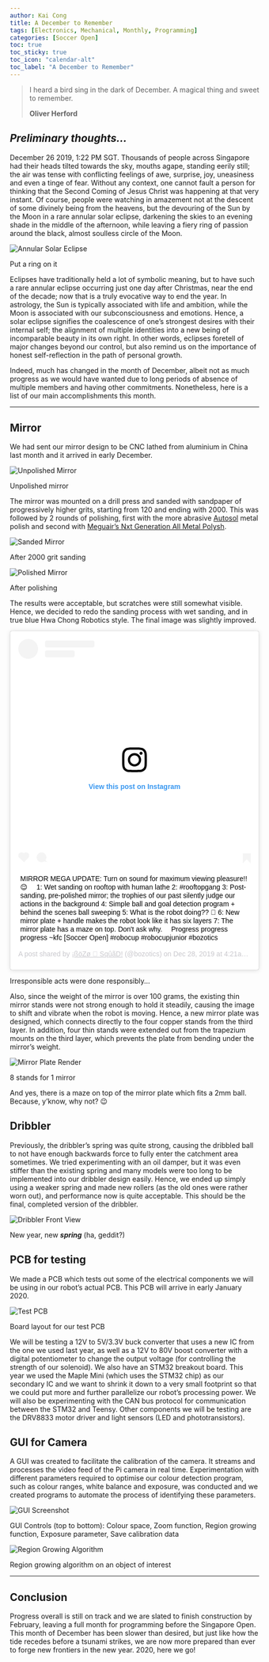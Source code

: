 ```yaml
---
author: Kai Cong
title: A December to Remember
tags: [Electronics, Mechanical, Monthly, Programming]
categories: [Soccer Open]
toc: true
toc_sticky: true
toc_icon: "calendar-alt"
toc_label: "A December to Remember"
---
```

>I heard a bird sing in the dark of December.
>A magical thing and sweet to remember.
>
>**Oliver Herford**

## *Preliminary thoughts...*

December 26 2019, 1:22 PM SGT. Thousands of people across Singapore had their heads tilted towards the sky, mouths agape, standing eerily still; the air was tense with conflicting feelings of awe, surprise, joy, uneasiness and even a tinge of fear. Without any context, one cannot fault a person for thinking that the Second Coming of Jesus Christ was happening at that very instant. Of course, people were watching in amazement not at the descent of some divinely being from the heavens, but the devouring of the Sun by the Moon in a rare annular solar eclipse, darkening the skies to an evening shade in the middle of the afternoon, while leaving a fiery ring of passion around the black, almost soulless circle of the Moon.

![Annular Solar Eclipse](/assets/images/eclipse-1190239_1920-1024x680.jpg "Annular solar eclipse")
<p class="caption">Put a ring on it</p>

Eclipses have traditionally held a lot of symbolic meaning, but to have such a rare annular eclipse occurring just one day after Christmas, near the end of the decade; now that is a truly evocative way to end the year. In astrology, the Sun is typically associated with life and ambition, while the Moon is associated with our subconsciousness and emotions. Hence, a solar eclipse signifies the coalescence of one’s strongest desires with their internal self; the alignment of multiple identities into a new being of incomparable beauty in its own right. In other words, eclipses foretell of major changes beyond our control, but also remind us on the importance of honest self-reflection in the path of personal growth.

Indeed, much has changed in the month of December, albeit not as much progress as we would have wanted due to long periods of absence of multiple members and having other commitments. Nonetheless, here is a list of our main accomplishments this month.

---

## Mirror

We had sent our mirror design to be CNC lathed from aluminium in China last month and it arrived in early December.

![Unpolished Mirror](/assets/images/20191231_205320-1024x498.jpg "Unpolished mirror")
<p class="caption">Unpolished mirror</p>

The mirror was mounted on a drill press and sanded with sandpaper of progressively higher grits, starting from 120 and ending with 2000. This was followed by 2 rounds of polishing, first with the more abrasive [Autosol](https://www.autosol.com/product_p/1000.htm) metal polish and second with [Meguair’s Nxt Generation All Metal Polysh](https://www.autobacs.com.sg/shop/car-care/nxt-generation-metal-polysh/).

![Sanded Mirror](/assets/images/20191226_182431-e1577863637569-1024x498.jpg "Sanded mirror")
<p class="caption">After 2000 grit sanding</p>

![Polished Mirror](/assets/images/20191226_192236-1024x576.jpg "Polished mirror")
<p class="caption">After polishing</p>

The results were acceptable, but scratches were still somewhat visible. Hence, we decided to redo the sanding process with wet sanding, and in true blue Hwa Chong Robotics style. The final image was slightly improved.

<blockquote class="instagram-media" data-instgrm-captioned data-instgrm-permalink="https://www.instagram.com/p/B6nazmanU2y/?utm_source=ig_embed&amp;utm_campaign=loading" data-instgrm-version="12" style=" background:#FFF; border:0; border-radius:3px; box-shadow:0 0 1px 0 rgba(0,0,0,0.5),0 1px 10px 0 rgba(0,0,0,0.15); margin: 1px; max-width:540px; min-width:326px; padding:0; width:99.375%; width:-webkit-calc(100% - 2px); width:calc(100% - 2px);"><div style="padding:16px;"> <a href="https://www.instagram.com/p/B6nazmanU2y/?utm_source=ig_embed&amp;utm_campaign=loading" style=" background:#FFFFFF; line-height:0; padding:0 0; text-align:center; text-decoration:none; width:100%;" target="_blank"> <div style=" display: flex; flex-direction: row; align-items: center;"> <div style="background-color: #F4F4F4; border-radius: 50%; flex-grow: 0; height: 40px; margin-right: 14px; width: 40px;"></div> <div style="display: flex; flex-direction: column; flex-grow: 1; justify-content: center;"> <div style=" background-color: #F4F4F4; border-radius: 4px; flex-grow: 0; height: 14px; margin-bottom: 6px; width: 100px;"></div> <div style=" background-color: #F4F4F4; border-radius: 4px; flex-grow: 0; height: 14px; width: 60px;"></div></div></div><div style="padding: 19% 0;"></div> <div style="display:block; height:50px; margin:0 auto 12px; width:50px;"><svg width="50px" height="50px" viewBox="0 0 60 60" version="1.1" xmlns="https://www.w3.org/2000/svg" xmlns:xlink="https://www.w3.org/1999/xlink"><g stroke="none" stroke-width="1" fill="none" fill-rule="evenodd"><g transform="translate(-511.000000, -20.000000)" fill="#000000"><g><path d="M556.869,30.41 C554.814,30.41 553.148,32.076 553.148,34.131 C553.148,36.186 554.814,37.852 556.869,37.852 C558.924,37.852 560.59,36.186 560.59,34.131 C560.59,32.076 558.924,30.41 556.869,30.41 M541,60.657 C535.114,60.657 530.342,55.887 530.342,50 C530.342,44.114 535.114,39.342 541,39.342 C546.887,39.342 551.658,44.114 551.658,50 C551.658,55.887 546.887,60.657 541,60.657 M541,33.886 C532.1,33.886 524.886,41.1 524.886,50 C524.886,58.899 532.1,66.113 541,66.113 C549.9,66.113 557.115,58.899 557.115,50 C557.115,41.1 549.9,33.886 541,33.886 M565.378,62.101 C565.244,65.022 564.756,66.606 564.346,67.663 C563.803,69.06 563.154,70.057 562.106,71.106 C561.058,72.155 560.06,72.803 558.662,73.347 C557.607,73.757 556.021,74.244 553.102,74.378 C549.944,74.521 548.997,74.552 541,74.552 C533.003,74.552 532.056,74.521 528.898,74.378 C525.979,74.244 524.393,73.757 523.338,73.347 C521.94,72.803 520.942,72.155 519.894,71.106 C518.846,70.057 518.197,69.06 517.654,67.663 C517.244,66.606 516.755,65.022 516.623,62.101 C516.479,58.943 516.448,57.996 516.448,50 C516.448,42.003 516.479,41.056 516.623,37.899 C516.755,34.978 517.244,33.391 517.654,32.338 C518.197,30.938 518.846,29.942 519.894,28.894 C520.942,27.846 521.94,27.196 523.338,26.654 C524.393,26.244 525.979,25.756 528.898,25.623 C532.057,25.479 533.004,25.448 541,25.448 C548.997,25.448 549.943,25.479 553.102,25.623 C556.021,25.756 557.607,26.244 558.662,26.654 C560.06,27.196 561.058,27.846 562.106,28.894 C563.154,29.942 563.803,30.938 564.346,32.338 C564.756,33.391 565.244,34.978 565.378,37.899 C565.522,41.056 565.552,42.003 565.552,50 C565.552,57.996 565.522,58.943 565.378,62.101 M570.82,37.631 C570.674,34.438 570.167,32.258 569.425,30.349 C568.659,28.377 567.633,26.702 565.965,25.035 C564.297,23.368 562.623,22.342 560.652,21.575 C558.743,20.834 556.562,20.326 553.369,20.18 C550.169,20.033 549.148,20 541,20 C532.853,20 531.831,20.033 528.631,20.18 C525.438,20.326 523.257,20.834 521.349,21.575 C519.376,22.342 517.703,23.368 516.035,25.035 C514.368,26.702 513.342,28.377 512.574,30.349 C511.834,32.258 511.326,34.438 511.181,37.631 C511.035,40.831 511,41.851 511,50 C511,58.147 511.035,59.17 511.181,62.369 C511.326,65.562 511.834,67.743 512.574,69.651 C513.342,71.625 514.368,73.296 516.035,74.965 C517.703,76.634 519.376,77.658 521.349,78.425 C523.257,79.167 525.438,79.673 528.631,79.82 C531.831,79.965 532.853,80.001 541,80.001 C549.148,80.001 550.169,79.965 553.369,79.82 C556.562,79.673 558.743,79.167 560.652,78.425 C562.623,77.658 564.297,76.634 565.965,74.965 C567.633,73.296 568.659,71.625 569.425,69.651 C570.167,67.743 570.674,65.562 570.82,62.369 C570.966,59.17 571,58.147 571,50 C571,41.851 570.966,40.831 570.82,37.631"></path></g></g></g></svg></div><div style="padding-top: 8px;"> <div style=" color:#3897f0; font-family:Arial,sans-serif; font-size:14px; font-style:normal; font-weight:550; line-height:18px;"> View this post on Instagram</div></div><div style="padding: 12.5% 0;"></div> <div style="display: flex; flex-direction: row; margin-bottom: 14px; align-items: center;"><div> <div style="background-color: #F4F4F4; border-radius: 50%; height: 12.5px; width: 12.5px; transform: translateX(0px) translateY(7px);"></div> <div style="background-color: #F4F4F4; height: 12.5px; transform: rotate(-45deg) translateX(3px) translateY(1px); width: 12.5px; flex-grow: 0; margin-right: 14px; margin-left: 2px;"></div> <div style="background-color: #F4F4F4; border-radius: 50%; height: 12.5px; width: 12.5px; transform: translateX(9px) translateY(-18px);"></div></div><div style="margin-left: 8px;"> <div style=" background-color: #F4F4F4; border-radius: 50%; flex-grow: 0; height: 20px; width: 20px;"></div> <div style=" width: 0; height: 0; border-top: 2px solid transparent; border-left: 6px solid #f4f4f4; border-bottom: 2px solid transparent; transform: translateX(16px) translateY(-4px) rotate(30deg)"></div></div><div style="margin-left: auto;"> <div style=" width: 0px; border-top: 8px solid #F4F4F4; border-right: 8px solid transparent; transform: translateY(16px);"></div> <div style=" background-color: #F4F4F4; flex-grow: 0; height: 12px; width: 16px; transform: translateY(-4px);"></div> <div style=" width: 0; height: 0; border-top: 8px solid #F4F4F4; border-left: 8px solid transparent; transform: translateY(-4px) translateX(8px);"></div></div></div></a> <p style=" margin:8px 0 0 0; padding:0 4px;"> <a href="https://www.instagram.com/p/B6nazmanU2y/?utm_source=ig_embed&amp;utm_campaign=loading" style=" color:#000; font-family:Arial,sans-serif; font-size:14px; font-style:normal; font-weight:normal; line-height:17px; text-decoration:none; word-wrap:break-word;" target="_blank">MIRROR MEGA UPDATE: Turn on sound for maximum viewing pleasure!! 😌 ⠀ 1: Wet sanding on rooftop with human lathe 2: #rooftopgang 3: Post-sanding, pre-polished mirror; the trophies of our past silently judge our actions in the background 4: Simple ball and goal detection program + behind the scenes ball sweeping 5: What is the robot doing?? 🤔 6: New mirror plate + handle makes the robot look like it has six layers 7: The mirror plate has a maze on top. Don&#39;t ask why. ⠀ Progress progress progress ~kfc [Soccer Open] #robocup #robocupjunior #bozotics</a></p> <p style=" color:#c9c8cd; font-family:Arial,sans-serif; font-size:14px; line-height:17px; margin-bottom:0; margin-top:8px; overflow:hidden; padding:8px 0 7px; text-align:center; text-overflow:ellipsis; white-space:nowrap;">A post shared by <a href="https://www.instagram.com/bozotics/?utm_source=ig_embed&amp;utm_campaign=loading" style=" color:#c9c8cd; font-family:Arial,sans-serif; font-size:14px; font-style:normal; font-weight:normal; line-height:17px;" target="_blank"> ¡ßöZø 🗽 SqûãD!</a> (@bozotics) on <time style=" font-family:Arial,sans-serif; font-size:14px; line-height:17px;" datetime="2019-12-28T12:21:43+00:00">Dec 28, 2019 at 4:21am PST</time></p></div></blockquote> <script async src="//www.instagram.com/embed.js"></script>
<p class="caption">Irresponsible acts were done responsibly...</p>

Also, since the weight of the mirror is over 100 grams, the existing thin mirror stands were not strong enough to hold it steadily, causing the image to shift and vibrate when the robot is moving. Hence, a new mirror plate was designed, which connects directly to the four copper stands from the third layer. In addition, four thin stands were extended out from the trapezium mounts on the third layer, which prevents the plate from bending under the mirror’s weight.

![Mirror Plate Render](/assets/images/TEMP1-1024x768.jpg "Mirror plate render")
<p class="caption">8 stands for 1 mirror</p>

And yes, there is a maze on top of the mirror plate which fits a 2mm ball. Because, y’know, why not? 😉

## Dribbler

Previously, the dribbler’s spring was quite strong, causing the dribbled ball to not have enough backwards force to fully enter the catchment area sometimes. We tried experimenting with an oil damper, but it was even stiffer than the existing spring and many models were too long to be implemented into our dribbler design easily.  Hence, we ended up simply using a weaker spring and made new rollers (as the old ones were rather worn out), and performance now is quite acceptable. This should be the final, completed version of the dribbler.

![Dribbler Front View](/assets/images/20200102_140022-1024x498.jpg "Dribbler front view")
<p class="caption">New year, new <strong><em>spring</em></strong> (ha, geddit?)</p>

## PCB for testing

We made a PCB which tests out some of the electrical components we will be using in our robot’s actual PCB. This PCB will arrive in early January 2020.

![Test PCB](/assets/images/pcb.jpg "Test PCB")
<p class="caption">Board layout for our test PCB</p>

We will be testing a 12V to 5V/3.3V buck converter that uses a new IC from the one we used last year, as well as a 12V to 80V boost converter with a digital potentiometer to change the output voltage (for controlling the strength of our solenoid). We also have an STM32 breakout board. This year we used the Maple Mini (which uses the STM32 chip) as our secondary IC and we want to shrink it down to a very small footprint so that we could put more and further parallelize our robot’s processing power. We will also be experimenting with the CAN bus protocol for communication between the STM32 and Teensy. Other components we will be testing are the DRV8833 motor driver and light sensors (LED and phototransistors).

## GUI for Camera

A GUI was created to facilitate the calibration of the camera. It streams and processes the video feed of the Pi camera in real time. Experimentation with different parameters required to optimise our colour detection program, such as colour ranges, white balance and exposure, was conducted and we created programs to automate the process of identifying these parameters.

![GUI Screenshot](/assets/images/WhatsApp-Image-2020-01-01-at-12.22.40.jpeg "GUI controls")
<p class="caption">GUI Controls (top to bottom): Colour space, Zoom function, Region growing function, Exposure parameter, Save calibration data</p>

![Region Growing Algorithm](/assets/images/WhatsApp-Image-2020-01-01-at-12.22.54.jpeg "Region growing")
<p class="caption">Region growing algorithm on an object of interest</p>

---

## Conclusion

Progress overall is still on track and we are slated to finish construction by February, leaving a full month for programming before the Singapore Open. This month of December has been slower than desired, but just like how the tide recedes before a tsunami strikes, we are now more prepared than ever to forge new frontiers in the new year. 2020, here we go!
